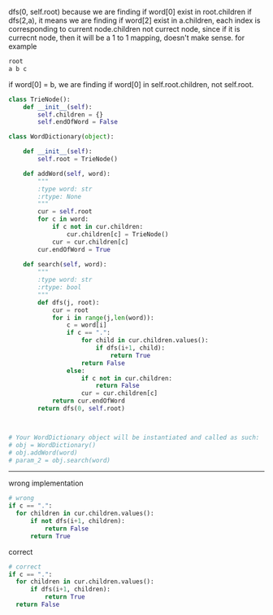 dfs(0, self.root)
because we are finding if word[0] exist in root.children
if dfs(2,a), it means we are finding if word[2] exist in a.children, each index is corresponding to current node.children not currect node, since if it is currecnt node, then it will be a 1 to 1 mapping, doesn't make sense.
for example
```css
root
a b c
```
if word[0] = b, we are finding if word[0] in self.root.children, not self.root.


```python
class TrieNode():
    def __init__(self):
        self.children = {}
        self.endOfWord = False

class WordDictionary(object):

    def __init__(self):
        self.root = TrieNode()

    def addWord(self, word):
        """
        :type word: str
        :rtype: None
        """
        cur = self.root
        for c in word:
            if c not in cur.children:
                cur.children[c] = TrieNode()
            cur = cur.children[c]
        cur.endOfWord = True
        
    def search(self, word):
        """
        :type word: str
        :rtype: bool
        """
        def dfs(j, root):
            cur = root
            for i in range(j,len(word)):
                c = word[i]
                if c == ".":
                    for child in cur.children.values():
                        if dfs(i+1, child):
                            return True
                    return False
                else:
                    if c not in cur.children:
                        return False
                    cur = cur.children[c]
            return cur.endOfWord
        return dfs(0, self.root)



# Your WordDictionary object will be instantiated and called as such:
# obj = WordDictionary()
# obj.addWord(word)
# param_2 = obj.search(word)
```



___
wrong implementation
```python
# wrong
if c == ".":
  for children in cur.children.values():
      if not dfs(i+1, children):
          return False
      return True
```
correct
```python
# correct
if c == ".":
  for children in cur.children.values():
      if dfs(i+1, children):
          return True
  return False
```
